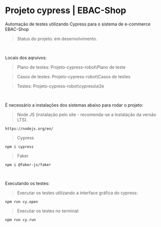 # Projeto cypress | EBAC-Shop
Automação de testes utilizando Cypress para o sistema de e-commerce EBAC-Shop
>Status do projeto: em desenvolvimento.
<br />

Locais dos aqruivos:

>Plano de testes: Projeto-cypress-robot\Plano de teste

>Casos de testes: Projeto-cypress-robot\Casos de testes

>Testes: Projeto-cypress-robot\cypress\e2e
<br />

É necessário a instalações dos sistemas abaixo para rodar o projeto:

>Node JS (instalação pelo site - recomenda-se a instalação da versão LTS).
```
https://nodejs.org/en/ 
```
>Cypress
```
npm i cypress
```
>Faker
```
npm i @faker-js/faker
```
<br />

Executando os testes:
>Executar os testes utilizando a interface gráfica do cypress:
```
npm run cy.open
```
>Executar os testes no terminal:
```
npm run cy.run
